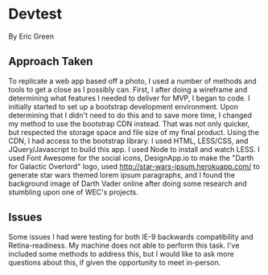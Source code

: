 # Devtest
By Eric Green

## Approach Taken

To replicate a web app based off a photo, I used a number of methods and tools to get a close as I possibly can. First, I after doing a wireframe and determining what features I needed to deliver for MVP, I began to code. I initially started to set up a bootstrap development environment. Upon determining that I didn't need to do this and to save more time, I changed my method to use the bootstrap CDN instead. That was not only quicker, but respected the storage space and file size of my final product. Using the CDN, I had access to the bootstrap library. I used HTML, LESS/CSS, and JQuery/Javascript to build this app. I used Node to install and watch LESS. I used Font Awesome for the social icons, DesignApp.io to make the "Darth for Galactic Overlord" logo, used http://star-wars-ipsum.herokuapp.com/ to generate star wars themed lorem ipsum paragraphs, and I found the background image of Darth Vader online after doing some research and stumbling upon one of WEC's projects.

## Issues

Some issues I had were testing for both IE-9 backwards compatibility and Retina-readiness. My machine does not able to perform this task. I've included some methods to address this, but I would like to ask more questions about this, if given the opportunity to meet in-person.
